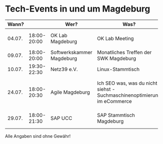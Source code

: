 # Tech-Events in und um Magdeburg

| Wann?    | | Wer?                      | Was?                                           | Wo?                          |                                                                                     |
|------------|---|---------------------------|------------------------------------------------|------------------------------|-------------------------------------------------------------------------------------|
| 04.07. | 18:00-20:00 | OK Lab Magdeburg | OK Lab Meeting | in:takt, Breiter Weg 28, 39104 Magdeburg | [Meetup.com](https://www.meetup.com/OK-Lab-Magdeburg/events/262379733) |
| 09.07. | 18:00-20:00 | Softwerkskammer Magdeburg | Monatliches Treffen der SWK Magdeburg | tba | [Meetup.com](https://www.meetup.com/Softwerkskammer-Magdeburg/events/jkngwqyzkbmb/) |
| 10.07. | 19:30-22:30 | Netz39 e.V. | Linux-Stammtisch | Leibnizstr. 32, 39104 Magdeburg | [Netz39 e.V.](http://www.netz39.de/events/event/linux-stammtisch/) |
| 24.07. | 18:00-20:30 | Agile Magdeburg | Ich SEO was, was du nicht siehst - Suchmaschinenoptimierung im eCommerce | marmelade GmbH/webvariants GmbH Otto-von-Guericke Str. 87a, 39104 Magdeburg | [Meetup.com](https://www.meetup.com/Agile-Magdeburg/events/262506721/) |
| 29.07. | 18:00-21:30 | SAP UCC | SAP Stammtisch Magdeburg | Universitätsplatz 12, 39104 Magdeburg | [XING-Gruppe](https://www.xing.com/events/sap-stammtisch-magdeburg-2117222) |

Alle Angaben sind ohne Gewähr!
